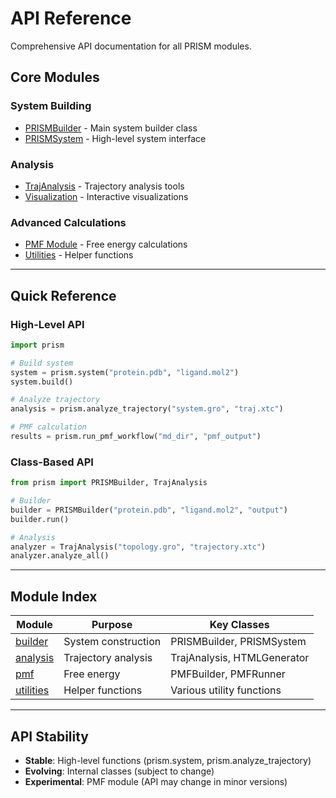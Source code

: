 # API Reference

Comprehensive API documentation for all PRISM modules.

## Core Modules

### System Building
- [PRISMBuilder](builder.md) - Main system builder class
- [PRISMSystem](builder.md#prismsystem) - High-level system interface

### Analysis
- [TrajAnalysis](analysis.md) - Trajectory analysis tools
- [Visualization](analysis.md#visualization) - Interactive visualizations

### Advanced Calculations
- [PMF Module](pmf.md) - Free energy calculations
- [Utilities](utilities.md) - Helper functions

---

## Quick Reference

### High-Level API

```python
import prism

# Build system
system = prism.system("protein.pdb", "ligand.mol2")
system.build()

# Analyze trajectory
analysis = prism.analyze_trajectory("system.gro", "traj.xtc")

# PMF calculation
results = prism.run_pmf_workflow("md_dir", "pmf_output")
```

### Class-Based API

```python
from prism import PRISMBuilder, TrajAnalysis

# Builder
builder = PRISMBuilder("protein.pdb", "ligand.mol2", "output")
builder.run()

# Analysis
analyzer = TrajAnalysis("topology.gro", "trajectory.xtc")
analyzer.analyze_all()
```

---

## Module Index

| Module | Purpose | Key Classes |
|--------|---------|-------------|
| [builder](builder.md) | System construction | PRISMBuilder, PRISMSystem |
| [analysis](analysis.md) | Trajectory analysis | TrajAnalysis, HTMLGenerator |
| [pmf](pmf.md) | Free energy | PMFBuilder, PMFRunner |
| [utilities](utilities.md) | Helper functions | Various utility functions |

---

## API Stability

- **Stable**: High-level functions (prism.system, prism.analyze_trajectory)
- **Evolving**: Internal classes (subject to change)
- **Experimental**: PMF module (API may change in minor versions)

